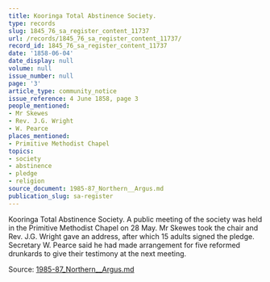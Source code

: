 ```yaml
---
title: Kooringa Total Abstinence Society.
type: records
slug: 1845_76_sa_register_content_11737
url: /records/1845_76_sa_register_content_11737/
record_id: 1845_76_sa_register_content_11737
date: '1858-06-04'
date_display: null
volume: null
issue_number: null
page: '3'
article_type: community_notice
issue_reference: 4 June 1858, page 3
people_mentioned:
- Mr Skewes
- Rev. J.G. Wright
- W. Pearce
places_mentioned:
- Primitive Methodist Chapel
topics:
- society
- abstinence
- pledge
- religion
source_document: 1985-87_Northern__Argus.md
publication_slug: sa-register
---
```


Kooringa Total Abstinence Society.  A public meeting of the society was held in the Primitive Methodist Chapel on 28 May.  Mr Skewes took the chair and Rev. J.G. Wright gave an address, after which 15 adults signed the pledge.  Secretary W. Pearce said he had made arrangement for five reformed drunkards to give their testimony at the next meeting.

Source: [1985-87_Northern__Argus.md](/downloads/markdown/1985-87_Northern__Argus.md)

